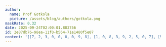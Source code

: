 ```yaml
---
author:
  name: Prof Gotkola
  picture: /assets/blog/authors/gotkola.png
maskRate: 0.32
date: 2025-09-24T02:00:01.883756
id: 2e87db76-98ea-11f0-b564-71e1480f5e87
content: '[[7, 2, 3, 0, 0, 0, 0, 9, 8], [1, 0, 8, 3, 9, 2, 5, 0, 7], [5, 9, 0, 8, 1, 0, 0, 4, 0], [9, 0, 0, 7, 3, 4, 6, 5, 1], [0, 1, 7, 5, 8, 0, 4, 2, 0], [4, 0, 5, 1, 0, 9, 8, 7, 3], [6, 5, 1, 9, 7, 0, 2, 8, 4], [8, 7, 4, 0, 5, 0, 9, 0, 6], [0, 0, 9, 4, 6, 8, 0, 1, 0]]'
---
```

